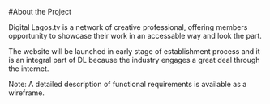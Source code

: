 #About the Project

Digital Lagos.tv is a network of creative professional, offering members opportunity to showcase their work in an accessable way and look the part. 

The website will be launched in early stage of establishment process and it is an integral part of DL because the industry engages a great deal through the internet. 

Note: A detailed description of functional requirements is available as a wireframe. 


